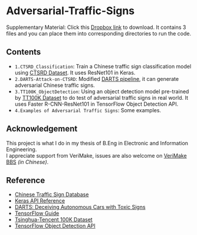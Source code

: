 # Adversarial-Traffic-Signs  

Supplementary Material: Click this [Dropbox link](https://www.dropbox.com/s/folonu3j8ss01yt/Supplements-of-Repo-Adversarial-Traffic-Signs.zip?dl=0) to download. It contains 3 files and you can place them into corresponding directories to run the code.  

## Contents  
+ `1.CTSRD_Classification`: Train a Chinese traffic sign classification model using [CTSRD Dataset](http://www.nlpr.ia.ac.cn/pal/trafficdata/recognition.html). It uses ResNet101 in Keras.  
+ `2.DARTS-Attack-on-CTSRD`: Modified [DARTS pipeline](https://github.com/inspire-group/advml-traffic-sign), it can generate adversarial Chinese traffic signs.  
+ `3.TT100K_ObjectDetection`: Using an object detection model pre-trained by [TT100K Dataset](https://cg.cs.tsinghua.edu.cn/traffic-sign/) to do test of adversarial traffic signs in real world. It uses Faster R-CNN-ResNet101 in TensorFlow Object Detection API.  
+ `4.Examples of Adversarial Traffic Signs`: Some examples.  

## Acknowledgement  
This project is what I do in my thesis of B.Eng in Electronic and Information Engineering.  
I appreciate support from VeriMake, issues are also welcome on [VeriMake BBS](https://verimake.com/) *(in Chinese)*.  

## Reference  
+ [Chinese Traffic Sign Database](http://www.nlpr.ia.ac.cn/pal/trafficdata/recognition.html)  
+ [Keras API Reference](https://keras.io/api/)  
+ [DARTS: Deceiving Autonomous Cars with Toxic Signs](https://github.com/inspire-group/advml-traffic-sign)  
+ [TensorFlow Guide](https://tensorflow.google.cn/guide)  
+ [Tsinghua-Tencent 100K Dataset](https://cg.cs.tsinghua.edu.cn/traffic-sign/) 
+ [TensorFlow Object Detection API](https://github.com/tensorflow/models/tree/master/research/object_detection)
